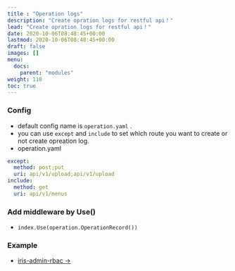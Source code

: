 ```yaml
---
title : "Operation logs"
description: "Create opration logs for restful api！"
lead: "Create opration logs for restful api！"
date: 2020-10-06T08:48:45+00:00
lastmod: 2020-10-06T08:48:45+00:00
draft: false
images: []
menu:
  docs:
    parent: "modules"
weight: 110
toc: true
---
```


### Config

- default config name is `operation.yaml` .
- you can use `except` and  `include` to set which route you want to create or not create opreation log.
- operation.yaml

```yaml
except:
  method: post;put
  uri: api/v1/upload;api/v1/upload
include:
  method: get
  uri: api/v1/menus
```

### Add middleware by Use()

-  `index.Use(operation.OperationRecord())` 
### Example

-  [iris-admin-rbac →](https://github.com/snowlyg/iris-admin-rbac)